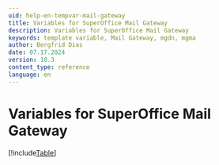 ```yaml
---
uid: help-en-tempvar-mail-gateway
title: Variables for SuperOffice Mail Gateway
description: Variables for SuperOffice Mail Gateway
keywords: template variable, Mail Gateway, mgdn, mgma
author: Bergfrid Dias
date: 07.17.2024
version: 10.3
content_type: reference
language: en
---
```


# Variables for SuperOffice Mail Gateway

[!include[Table](../../../../../common/includes/variable/table-mail-gateway.md)]
